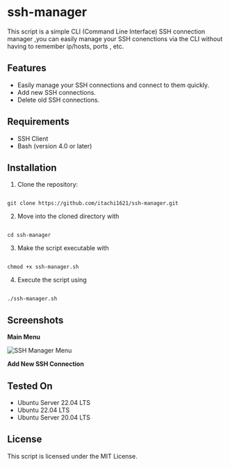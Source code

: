 # ssh-manager

This script is a simple CLI (Command Line Interface) SSH connection manager ,you can easily manage your SSH conenctions via the CLI
without having to remember ip/hosts, ports , etc.


## Features
- Easily manage your SSH connections and connect to them quickly.
- Add new SSH connections.
- Delete old SSH connections.

## Requirements
- SSH Client
- Bash (version 4.0 or later)

## Installation

1. Clone the repository: 
``` 

git clone https://github.com/itachi1621/ssh-manager.git 

```
2. Move into the cloned directory with 

``` 

cd ssh-manager

```
3. Make the script executable with

``` 

chmod +x ssh-manager.sh

```
4. Execute the script using

``` 

./ssh-manager.sh 

```


## Screenshots

**Main Menu**

![SSH Manager Menu](https://user-images.githubusercontent.com/62318474/230794741-6c1bd224-7f99-470e-9cf3-fcae83fd75d3.png)


**Add New SSH Connection**



## Tested On

- Ubuntu Server 22.04 LTS
- Ubuntu 22.04 LTS
- Ubuntu Server 20.04 LTS


## License
This script is licensed under the MIT License.
